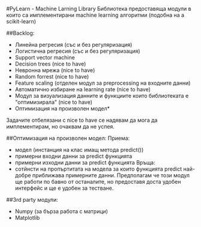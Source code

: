 #PyLearn - Machine Larning Library
Библиотека предоставяща модули в които са имплементирани machine learning алгоритми (подобна на а scikit-learn)

##Backlog:
 - Линейна регресия (със и без регуляризация)
 - Логистична регресия (със и без регуляризация)
 - Support vector machine
 - Decision trees (nice to have)
 - Невронна мрежа (nice to have)
 - Random forrest (nice to have)
 - Feature scaling (отделен модул за preprocessing на входните данни)
 - Автоматично избиране на learning rate (nice to have)
 - Модул за визуализация данните и функциите които библиотеката е "оптимизирала" (nice to have)
 - Оптимизация на произволен модел*

Задачите отбелязани с nice to have се надявам да мога да имплементирам, но очаквам да не успея.

##Оптимизация на произволен модел:
 Приема:
   - модел (инстанция на клас имащ метода predict())
   - примерни входни данни за predict функцията
   - примерни изходни данни за predict функцията
 Връща:
   - сотйнсти на пропъртитата на модела за които функцията predict най-добре приближава примерните данни.
Предполагам че този модул ще работи по бавно от останалите, но предоставя доста удобен интерфейс и ще е удобен за тестване.

##3rd party модули:
 - Numpy (за бърза работа с матрици)
 - Matplotlib
